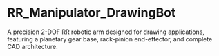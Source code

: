 # RR_Manipulator_DrawingBot
A precision 2-DOF RR robotic arm designed for drawing applications, featuring a planetary gear base, rack-pinion end-effector, and complete CAD architecture.
